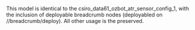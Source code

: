 This model is identical to the csiro_data61_ozbot_atr_sensor_config_1, with the inclusion of deployable breadcrumb nodes (deployabled on /<robotName>/breadcrumb/deploy). All other usage is the preserved.